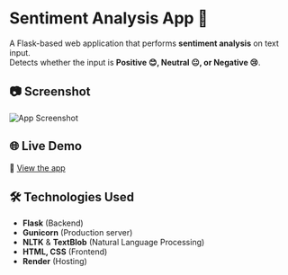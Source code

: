 # Sentiment Analysis App 🚀

A Flask-based web application that performs **sentiment analysis** on text input.  
Detects whether the input is **Positive 😊, Neutral 😐, or Negative 😢**.

## 📷 Screenshot
![App Screenshot](static/images)

## 🌐 Live Demo
🔗 [View the app](https://sentiment-analysis-wry5.onrender.com)

## 🛠 Technologies Used
- **Flask** (Backend)
- **Gunicorn** (Production server)
- **NLTK** & **TextBlob** (Natural Language Processing)
- **HTML, CSS** (Frontend)
- **Render** (Hosting)


